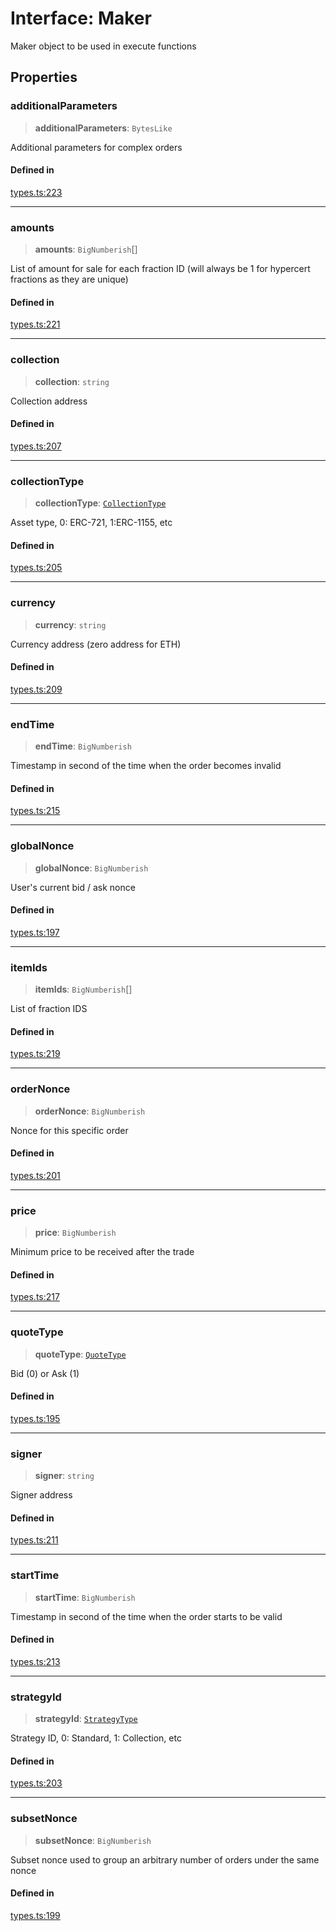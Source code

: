 # Interface: Maker

Maker object to be used in execute functions

## Properties

### additionalParameters

> **additionalParameters**: `BytesLike`

Additional parameters for complex orders

#### Defined in

[types.ts:223](https://github.com/hypercerts-org/marketplace-sdk/blob/5b36795934d26bddc05adc354c58feff6a0aa2e7/src/types.ts#L223)

***

### amounts

> **amounts**: `BigNumberish`[]

List of amount for sale for each fraction ID (will always be 1 for hypercert fractions as they are unique)

#### Defined in

[types.ts:221](https://github.com/hypercerts-org/marketplace-sdk/blob/5b36795934d26bddc05adc354c58feff6a0aa2e7/src/types.ts#L221)

***

### collection

> **collection**: `string`

Collection address

#### Defined in

[types.ts:207](https://github.com/hypercerts-org/marketplace-sdk/blob/5b36795934d26bddc05adc354c58feff6a0aa2e7/src/types.ts#L207)

***

### collectionType

> **collectionType**: [`CollectionType`](../enumerations/CollectionType.md)

Asset type, 0: ERC-721, 1:ERC-1155, etc

#### Defined in

[types.ts:205](https://github.com/hypercerts-org/marketplace-sdk/blob/5b36795934d26bddc05adc354c58feff6a0aa2e7/src/types.ts#L205)

***

### currency

> **currency**: `string`

Currency address (zero address for ETH)

#### Defined in

[types.ts:209](https://github.com/hypercerts-org/marketplace-sdk/blob/5b36795934d26bddc05adc354c58feff6a0aa2e7/src/types.ts#L209)

***

### endTime

> **endTime**: `BigNumberish`

Timestamp in second of the time when the order becomes invalid

#### Defined in

[types.ts:215](https://github.com/hypercerts-org/marketplace-sdk/blob/5b36795934d26bddc05adc354c58feff6a0aa2e7/src/types.ts#L215)

***

### globalNonce

> **globalNonce**: `BigNumberish`

User's current bid / ask nonce

#### Defined in

[types.ts:197](https://github.com/hypercerts-org/marketplace-sdk/blob/5b36795934d26bddc05adc354c58feff6a0aa2e7/src/types.ts#L197)

***

### itemIds

> **itemIds**: `BigNumberish`[]

List of fraction IDS

#### Defined in

[types.ts:219](https://github.com/hypercerts-org/marketplace-sdk/blob/5b36795934d26bddc05adc354c58feff6a0aa2e7/src/types.ts#L219)

***

### orderNonce

> **orderNonce**: `BigNumberish`

Nonce for this specific order

#### Defined in

[types.ts:201](https://github.com/hypercerts-org/marketplace-sdk/blob/5b36795934d26bddc05adc354c58feff6a0aa2e7/src/types.ts#L201)

***

### price

> **price**: `BigNumberish`

Minimum price to be received after the trade

#### Defined in

[types.ts:217](https://github.com/hypercerts-org/marketplace-sdk/blob/5b36795934d26bddc05adc354c58feff6a0aa2e7/src/types.ts#L217)

***

### quoteType

> **quoteType**: [`QuoteType`](../enumerations/QuoteType.md)

Bid (0) or Ask (1)

#### Defined in

[types.ts:195](https://github.com/hypercerts-org/marketplace-sdk/blob/5b36795934d26bddc05adc354c58feff6a0aa2e7/src/types.ts#L195)

***

### signer

> **signer**: `string`

Signer address

#### Defined in

[types.ts:211](https://github.com/hypercerts-org/marketplace-sdk/blob/5b36795934d26bddc05adc354c58feff6a0aa2e7/src/types.ts#L211)

***

### startTime

> **startTime**: `BigNumberish`

Timestamp in second of the time when the order starts to be valid

#### Defined in

[types.ts:213](https://github.com/hypercerts-org/marketplace-sdk/blob/5b36795934d26bddc05adc354c58feff6a0aa2e7/src/types.ts#L213)

***

### strategyId

> **strategyId**: [`StrategyType`](../enumerations/StrategyType.md)

Strategy ID, 0: Standard, 1: Collection, etc

#### Defined in

[types.ts:203](https://github.com/hypercerts-org/marketplace-sdk/blob/5b36795934d26bddc05adc354c58feff6a0aa2e7/src/types.ts#L203)

***

### subsetNonce

> **subsetNonce**: `BigNumberish`

Subset nonce used to group an arbitrary number of orders under the same nonce

#### Defined in

[types.ts:199](https://github.com/hypercerts-org/marketplace-sdk/blob/5b36795934d26bddc05adc354c58feff6a0aa2e7/src/types.ts#L199)
